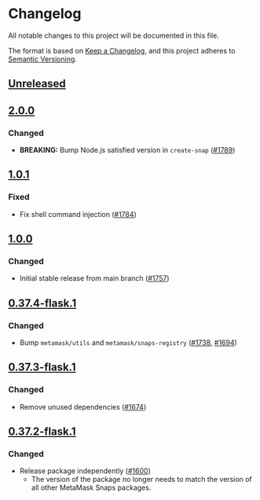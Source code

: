 # Changelog
All notable changes to this project will be documented in this file.

The format is based on [Keep a Changelog](https://keepachangelog.com/en/1.0.0/),
and this project adheres to [Semantic Versioning](https://semver.org/spec/v2.0.0.html).

## [Unreleased]

## [2.0.0]
### Changed
- **BREAKING:** Bump Node.js satisfied version in `create-snap` ([#1789](https://github.com/MetaMask/snaps/pull/1789))

## [1.0.1]
### Fixed
- Fix shell command injection ([#1784](https://github.com/MetaMask/snaps/pull/1784))

## [1.0.0]
### Changed
- Initial stable release from main branch ([#1757](https://github.com/MetaMask/snaps/pull/1757))

## [0.37.4-flask.1]
### Changed
- Bump `metamask/utils` and `metamask/snaps-registry` ([#1738](https://github.com/MetaMask/snaps/pull/1738), [#1694](https://github.com/MetaMask/snaps/pull/1694))

## [0.37.3-flask.1]
### Changed
- Remove unused dependencies ([#1674](https://github.com/MetaMask/snaps/pull/1674))

## [0.37.2-flask.1]
### Changed
- Release package independently ([#1600](https://github.com/MetaMask/snaps/pull/1600))
  - The version of the package no longer needs to match the version of all other
    MetaMask Snaps packages.

[Unreleased]: https://github.com/MetaMask/snaps/compare/@metamask/create-snap@2.0.0...HEAD
[2.0.0]: https://github.com/MetaMask/snaps/compare/@metamask/create-snap@1.0.1...@metamask/create-snap@2.0.0
[1.0.1]: https://github.com/MetaMask/snaps/compare/@metamask/create-snap@1.0.0...@metamask/create-snap@1.0.1
[1.0.0]: https://github.com/MetaMask/snaps/compare/@metamask/create-snap@0.37.4-flask.1...@metamask/create-snap@1.0.0
[0.37.4-flask.1]: https://github.com/MetaMask/snaps/compare/@metamask/create-snap@0.37.3-flask.1...@metamask/create-snap@0.37.4-flask.1
[0.37.3-flask.1]: https://github.com/MetaMask/snaps/compare/@metamask/create-snap@0.37.2-flask.1...@metamask/create-snap@0.37.3-flask.1
[0.37.2-flask.1]: https://github.com/MetaMask/snaps/releases/tag/@metamask/create-snap@0.37.2-flask.1
